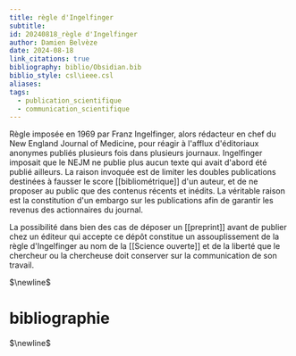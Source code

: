 ```yaml
---
title: règle d'Ingelfinger
subtitle: 
id: 20240818_règle d'Ingelfinger
author: Damien Belvèze
date: 2024-08-18
link_citations: true
bibliography: biblio/Obsidian.bib
biblio_style: csl\ieee.csl
aliases: 
tags:
  - publication_scientifique
  - communication_scientifique
---
```

Règle imposée en 1969 par Franz Ingelfinger, alors rédacteur en chef du New England Journal of Medicine, pour réagir à l'afflux d'éditoriaux anonymes publiés plusieurs fois dans plusieurs journaux. Ingelfinger imposait que le NEJM ne publie plus aucun texte qui avait d'abord été publié ailleurs. 
La raison invoquée est de limiter les doubles publications destinées à fausser le score [[bibliométrique]] d'un auteur, et de ne proposer au public que des contenus récents et inédits. La véritable raison est la constitution d'un embargo sur les publications afin de garantir les revenus des actionnaires du journal. 

La possibilité dans bien des cas de déposer un [[preprint]] avant de publier chez un éditeur qui accepte ce dépôt constitue un assouplissement de la règle d'Ingelfinger au nom de la [[Science ouverte]] et de la liberté que le chercheur ou la chercheuse doit conserver sur la communication de son travail. 


$\newline$
# bibliographie
$\newline$






